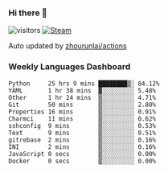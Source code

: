 ### Hi there 👋

![visitors](https://visitor-badge.glitch.me/badge?page_id=zhourunlai)
[![Steam](https://img.shields.io/badge/dynamic/json?label=Steam&query=%24.data.totalSubs&url=https%3A%2F%2Fapi.spencerwoo.com%2Fsubstats%2F%3Fsource%3DsteamGames%26queryKey%3D76561198285156854&suffix=%20Games&logo=steam&labelColor=134375&color=0b1a37&longCache=true)](http://steamcommunity.com/profiles/76561198285156854)

Auto updated by <a href="https://github.com/zhourunlai/zhourunlai/actions" target="_blank">zhourunlai/actions</a>

### Weekly Languages Dashboard

<!--PART:wakatime-->
```text
Python     25 hrs 9 mins ████████▒░ 84.12%
YAML       1 hr 38 mins  ▓░░░░░░░░░ 5.48%
Other      1 hr 24 mins  ▒░░░░░░░░░ 4.71%
Git        50 mins       ▒░░░░░░░░░ 2.80%
Properties 16 mins       ▒░░░░░░░░░ 0.91%
Charmci    11 mins       ▒░░░░░░░░░ 0.62%
sshconfig  9 mins        ▒░░░░░░░░░ 0.53%
Text       9 mins        ▒░░░░░░░░░ 0.51%
gitrebase  2 mins        ▒░░░░░░░░░ 0.16%
INI        2 mins        ▒░░░░░░░░░ 0.16%
JavaScript 0 secs        ▒░░░░░░░░░ 0.00%
Docker     0 secs        ▒░░░░░░░░░ 0.00%
```
<!--PART:wakatime-->
